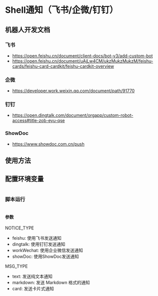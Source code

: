 # Shell通知（飞书/企微/钉钉）

## 机器人开发文档
### 飞书
- https://open.feishu.cn/document/client-docs/bot-v3/add-custom-bot
- https://open.feishu.cn/document/uAjLw4CM/ukzMukzMukzM/feishu-cards/feishu-card-cardkit/feishu-cardkit-overview
### 企微
- https://developer.work.weixin.qq.com/document/path/91770
### 钉钉
- https://open.dingtalk.com/document/orgapp/custom-robot-access#title-zob-eyu-qse
### ShowDoc
- https://www.showdoc.com.cn/push

## 使用方法
## 配置环境变量
```text

```

### 脚本运行
```bash
```

#### 参数
NOTICE_TYPE
- feishu: 使用飞书发送通知
- dingtalk: 使用钉钉发送通知
- workWechat: 使用企业微信发送通知
- showDoc: 使用ShowDoc发送通知

MSG_TYPE
- text: 发送纯文本通知
- markdown: 发送 Markdown 格式的通知
- card: 发送卡片式通知